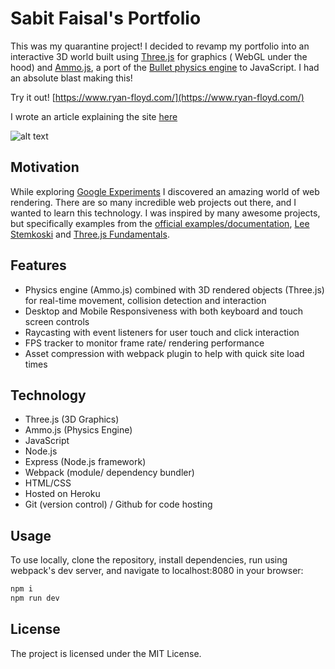 # Sabit Faisal's Portfolio

This was my quarantine project! I decided to revamp my portfolio into an interactive 3D world built using [Three.js](https://github.com/mrdoob/three.js) for graphics ( WebGL under the hood) and [Ammo.js](https://github.com/kripken/ammo.js), a port of the [Bullet physics engine](https://pybullet.org/wordpress/) to JavaScript. I had an absolute blast making this!

Try it out! [https://www.ryan-floyd.com/](https://www.ryan-floyd.com/)

I wrote an article explaining the site [here](https://dev.to/mrryanfloyd/create-an-interactive-3d-portfolio-website-that-stands-out-to-employers-47gc)

![alt text](/ryan_floyd_portfolio_gif.gif)

## Motivation

While exploring [Google Experiments](https://experiments.withgoogle.com/) I discovered an amazing world of web rendering. There are so many incredible web projects out there, and I wanted to learn this technology. I was inspired by many awesome projects, but specifically examples from the [official examples/documentation](https://threejs.org/), [Lee Stemkoski](https://home.adelphi.edu/~stemkoski/) and [Three.js Fundamentals](https://threejsfundamentals.org/).

## Features

- Physics engine (Ammo.js) combined with 3D rendered objects (Three.js) for real-time movement, collision detection and interaction
- Desktop and Mobile Responsiveness with both keyboard and touch screen controls
- Raycasting with event listeners for user touch and click interaction
- FPS tracker to monitor frame rate/ rendering performance
- Asset compression with webpack plugin to help with quick site load times

## Technology

- Three.js (3D Graphics)
- Ammo.js (Physics Engine)
- JavaScript
- Node.js
- Express (Node.js framework)
- Webpack (module/ dependency bundler)
- HTML/CSS
- Hosted on Heroku
- Git (version control) / Github for code hosting

## Usage

To use locally, clone the repository, install dependencies, run using webpack's dev server, and navigate to localhost:8080 in your browser:

```javascript
npm i
npm run dev
```

## License

The project is licensed under the MIT License.
